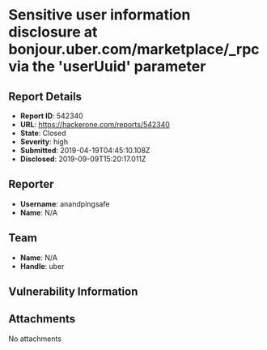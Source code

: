 # Sensitive user information disclosure at bonjour.uber.com/marketplace/_rpc via the 'userUuid' parameter

## Report Details
- **Report ID**: 542340
- **URL**: https://hackerone.com/reports/542340
- **State**: Closed
- **Severity**: high
- **Submitted**: 2019-04-19T04:45:10.108Z
- **Disclosed**: 2019-09-09T15:20:17.011Z

## Reporter
- **Username**: anandpingsafe
- **Name**: N/A

## Team
- **Name**: N/A
- **Handle**: uber

## Vulnerability Information


## Attachments
No attachments
